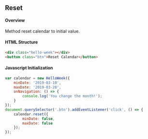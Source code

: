 ## Reset

#### Overview
Method reset calendar to initial value.

#### HTML Structure
```html
<div class="hello-week"></div>
<button class="btn">Reset Calendar</button>
```

#### Javascript Initialization
```js
var calendar = new HelloWeek({
    minDate: '2019-03-10',
    maxDate: '2019-03-28',
    onNavigation: () => {
        console.log('You change the month!');
    }
});
document.querySelector('.btn').addEventListener('click', () => {
    calendar.reset({
        minDate: false,
        maxDate: false
    });
});
```
